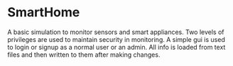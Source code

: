 # SmartHome
A basic simulation to monitor sensors and smart appliances. Two levels of privileges are used to maintain security in monitoring.
A simple gui is used to login or signup as a normal user or an admin.
All info is loaded from text files and then written to them after making changes.
